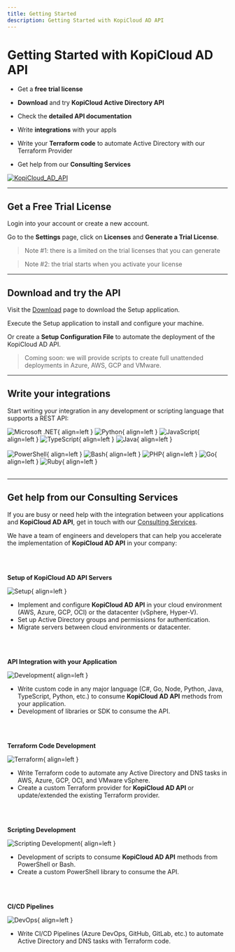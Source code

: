 ```yaml
---
title: Getting Started
description: Getting Started with KopiCloud AD API
---
```


# Getting Started with KopiCloud AD API

- Get a **free trial license**

- **Download** and try **KopiCloud Active Directory API**

- Check the **detailed API documentation**

- Write **integrations** with your appls
            
- Write your **Terraform code** to automate Active Directory with our Terraform Provider

- Get help from our **Consulting Services**

[![KopiCloud_AD_API](https://img.shields.io/badge/kopiCloud_ad-v1.0+-blueviolet.svg)](https://www.kopicloud-ad-api.com)

----

## Get a Free Trial License

Login into your account or create a new account.

Go to the **Settings** page, click on **Licenses** and **Generate a Trial License**.

> Note #1: there is a limited on the trial licenses that you can generate

> Note #2: the trial starts when you activate your license

----

## Download and try the API

Visit the [Download](https://www.kopicloud-ad-api.com/download) page to download the Setup application.

Execute the Setup application to install and configure your machine.

Or create a **Setup Configuration File** to automate the deployment of the KopiCloud AD API.

> Coming soon: we will provide scripts to create full unattended deployments in Azure, AWS, GCP and VMware.

----

## Write your integrations

Start writing your integration in any development or scripting language that supports a REST API:

![Microsoft .NET](https://www.kopicloud-ad-api.com/images/development/dotnet.png){ align=left }
![Python](https://www.kopicloud-ad-api.com/images/development/python.png){ align=left }
![JavaScript](https://www.kopicloud-ad-api.com/images/development/javascript.png){ align=left }
![TypeScript](https://www.kopicloud-ad-api.com/images/development/typescript.png){ align=left }
![Java](https://www.kopicloud-ad-api.com/images/development/java.png){ align=left }
<br /><br />
![PowerShell](https://www.kopicloud-ad-api.com/images/development/powershell.png){ align=left }
![Bash](https://www.kopicloud-ad-api.com/images/development/bash.png){ align=left }
![PHP](https://www.kopicloud-ad-api.com/images/development/php.png){ align=left }
![Go](https://www.kopicloud-ad-api.com/images/development/golang.png){ align=left }
![Ruby](https://www.kopicloud-ad-api.com/images/development/ruby.png){ align=left }
<br /><br />

----

## Get help from our Consulting Services

If you are busy or need help with the integration between your applications and **KopiCloud AD API**, get in touch with our [Consulting Services](https://www.kopicloud-ad-api.com/consulting).

 We have a team of engineers and developers that can help you accelerate the implementation of **KopiCloud AD API** in your company:

 <br /><br />

**Setup of KopiCloud AD API Servers**
    
![Setup](https://www.kopicloud-ad-api.com/images/consulting/server.png){ align=left }

- Implement and configure **KopiCloud AD API** in your cloud environment (AWS, Azure, GCP, OCI) or the datacenter (vSphere, Hyper-V).
- Set up Active Directory groups and permissions for authentication.
- Migrate servers between cloud environments or datacenter.

<br /><br />

**API Integration with your Application**

![Development](https://www.kopicloud-ad-api.com/images/consulting/development.png){ align=left }

- Write custom code in any major language (C#, Go, Node, Python, Java, TypeScript, Python, etc.) to consume **KopiCloud AD API** methods from your application.
- Development of libraries or SDK to consume the API.

<br /><br />

**Terraform Code Development**

![Terraform](https://www.kopicloud-ad-api.com/images/consulting/terraform.png){ align=left }

- Write Terraform code to automate any Active Directory and DNS tasks in AWS, Azure, GCP, OCI, and VMware vSphere.
- Create a custom Terraform provider for **KopiCloud AD API** or update/extended the existing Terraform provider.

<br /><br />

**Scripting Development**

![Scripting Development](https://www.kopicloud-ad-api.com/images/consulting/command.png){ align=left }

- Development of scripts to consume **KopiCloud AD API** methods from PowerShell or Bash.
- Create a custom PowerShell library to consume the API.

<br /><br />

**CI/CD Pipelines**

![DevOps](https://www.kopicloud-ad-api.com/images/consulting/devops.png){ align=left }

- Write CI/CD Pipelines (Azure DevOps, GitHub, GitLab, etc.) to automate Active Directory and DNS tasks with Terraform code.

